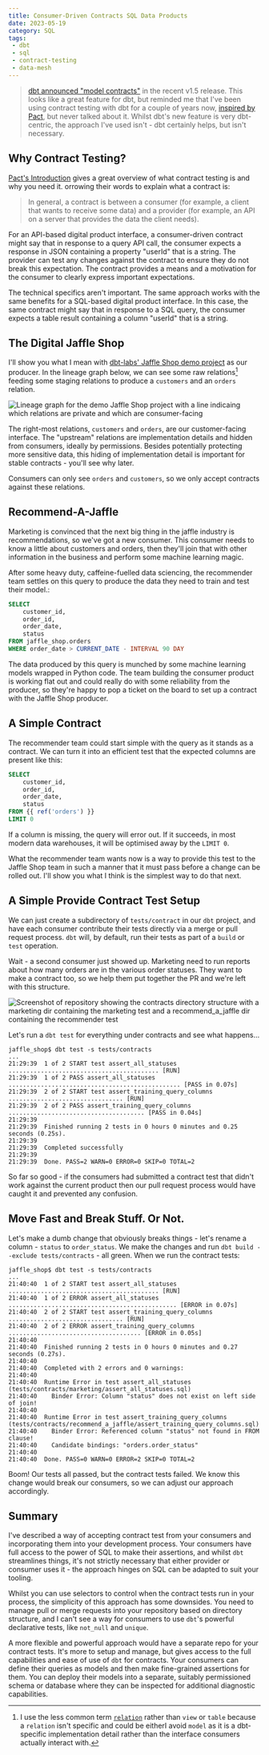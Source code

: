 ```yaml
---
title: Consumer-Driven Contracts SQL Data Products
date: 2023-05-19
category: SQL
tags:
 - dbt
 - sql
 - contract-testing
 - data-mesh
---
```


> [dbt announced "model contracts"](https://docs.getdbt.com/docs/collaborate/govern/model-contracts) in the recent v1.5 release. This looks like a great feature for dbt, but reminded me that I've been using contract testing with dbt for a couple of years now, [inspired by Pact](https://docs.pact.io/), but never talked about it. Whilst dbt's new feature is very dbt-centric, the approach I've used isn't - dbt certainly helps, but isn't necessary.

<!--more-->

## Why Contract Testing?

[Pact's Introduction](https://docs.pact.io/) gives a great overview of what contract testing is and why you need it. orrowing their words to explain what a contract is:

> In general, a contract is between a consumer (for example, a client that wants to receive some data) and a provider (for example, an API on a server that provides the data the client needs).

For an API-based digital product interface, a consumer-driven contract might say that in response to a query API call, the consumer expects a response in JSON containing a property "userId" that is a string. The provider can test any changes against the contract to ensure they do not break this expectation. The contract provides a means and a motivation for the consumer to clearly express important expectations.

The technical specifics aren't important. The same approach works with the same benefits for a SQL-based digital product interface. In this case, the same contract might say that in response to a SQL query, the consumer expects a table result containing a column "userId" that is a string.

## The Digital Jaffle Shop

I'll show you what I mean with [dbt-labs' Jaffle Shop demo project](https://github.com/dbt-labs/jaffle_shop) as our producer. In the lineage graph below, we can see some raw relations[^nomenclature] feeding some staging relations to produce a `customers` and an `orders` relation.

![Lineage graph for the demo Jaffle Shop project with a line indicaing which relations are private and which are consumer-facing](Jaffle_shop_graph.png)

The right-most relations, `customers` and `orders`, are our customer-facing interface. The "upstream" relations are implementation details and hidden from consumers, ideally by permissions. Besides potentially protecting more sensitive data, this hiding of implementation detail is important for stable contracts - you'll see why later.

Consumers can only see `orders` and `customers`, so we only accept contracts against these relations.

## Recommend-A-Jaffle

Marketing is convinced that the next big thing in the jaffle industry is recommendations, so we've got a new consumer. This consumer needs to know a little about customers and orders, then they'll join that with other information in the business and perform some machine learning magic.

After some heavy duty, caffeine-fuelled data sciencing, the recommender team settles on this query to produce the data they need to train and test their model.:

```sql
SELECT
    customer_id,
    order_id,
    order_date,
    status
FROM jaffle_shop.orders
WHERE order_date > CURRENT_DATE - INTERVAL 90 DAY
```

The data produced by this query is munched by some machine learning models wrapped in Python code. The team building the consumer product is working flat out and could really do with some reliability from the producer, so they're happy to pop a ticket on the board to set up a contract with the Jaffle Shop producer.

## A Simple Contract

The recommender team could start simple with the query as it stands as a contract. We can turn it into an efficient test that the expected columns are present like this:

```sql
SELECT
    customer_id,
    order_id,
    order_date,
    status
FROM {{ ref('orders') }}
LIMIT 0
```

If a column is missing, the query will error out. If it succeeds, in most modern data warehouses, it will be optimised away by the `LIMIT 0`.

What the recommender team wants now is a way to provide this test to the Jaffle Shop team in such a manner that it must pass before a change can be rolled out. I'll show you what I think is the simplest way to do that next.

## A Simple Provide Contract Test Setup

We can just create a subdirectory of `tests/contract` in our `dbt` project, and have each consumer contribute their tests directly via a merge or pull request process. `dbt` will, by default, run their tests as part of a `build` or `test` operation.

Wait - a second consumer just showed up. Marketing need to run reports about how many orders are in the various order statuses. They want to make a contract too, so we help them put together the PR and we're left with this structure.

![Screenshot of repository showing the contracts directory structure with a marketing dir containing the marketing test and a recommend_a_jaffle dir containing the recommender test](contracts_examples.png)

Let's run a `dbt test` for everything under contracts and see what happens...

```bashsession
jaffle_shop$ dbt test -s tests/contracts
...
21:29:39  1 of 2 START test assert_all_statuses .......................................... [RUN]
21:29:39  1 of 2 PASS assert_all_statuses ................................................ [PASS in 0.07s]
21:29:39  2 of 2 START test assert_training_query_columns ................................ [RUN]
21:29:39  2 of 2 PASS assert_training_query_columns ...................................... [PASS in 0.04s]
21:29:39  
21:29:39  Finished running 2 tests in 0 hours 0 minutes and 0.25 seconds (0.25s).
21:29:39  
21:29:39  Completed successfully
21:29:39  
21:29:39  Done. PASS=2 WARN=0 ERROR=0 SKIP=0 TOTAL=2
```

So far so good - if the consumers had submitted a contract test that didn't work against the current product then our pull request process would have caught it and prevented any confusion.

## Move Fast and Break Stuff. Or Not.

Let's make a dumb change that obviously breaks things - let's rename  a column - `status` to `order_status`.
We make the changes and run `dbt build --exclude tests/contracts` - all green. When we run the contract tests:

```bashsession
jaffle_shop$ dbt test -s tests/contracts
...
21:40:40  1 of 2 START test assert_all_statuses .......................................... [RUN]
21:40:40  1 of 2 ERROR assert_all_statuses ............................................... [ERROR in 0.07s]
21:40:40  2 of 2 START test assert_training_query_columns ................................ [RUN]
21:40:40  2 of 2 ERROR assert_training_query_columns ..................................... [ERROR in 0.05s]
21:40:40  
21:40:40  Finished running 2 tests in 0 hours 0 minutes and 0.27 seconds (0.27s).
21:40:40  
21:40:40  Completed with 2 errors and 0 warnings:
21:40:40  
21:40:40  Runtime Error in test assert_all_statuses (tests/contracts/marketing/assert_all_statuses.sql)
21:40:40    Binder Error: Column "status" does not exist on left side of join!
21:40:40  
21:40:40  Runtime Error in test assert_training_query_columns (tests/contracts/recommend_a_jaffle/assert_training_query_columns.sql)
21:40:40    Binder Error: Referenced column "status" not found in FROM clause!
21:40:40    Candidate bindings: "orders.order_status"
21:40:40  
21:40:40  Done. PASS=0 WARN=0 ERROR=2 SKIP=0 TOTAL=2
```
Boom! Our tests all passed, but the contract tests failed. We know this change would break our consumers, so we can adjust our approach accordingly.

## Summary

I've described a way of accepting contract test from your consumers and incorporating them into your development process.
Your consumers have full access to the power of SQL to make their assertions, and whilst `dbt` streamlines things, it's not strictly necessary that either provider or consumer uses it - the approach hinges on SQL can be adapted to suit your tooling.

Whilst you can use selectors to control when the contract tests run in your process, the simplicity of this approach has some downsides. You need to manage pull or merge requests into your repository based on directory structure, and I can't see a way for consumers to use `dbt`'s powerful declarative tests, like `not_null` and `unique`.

A more flexible and powerful approach would have a separate repo for your contract tests.
It's more to setup and manage, but gives access to the full capabilities and ease of use of `dbt` for contracts. Your consumers can define their queries as models and then make fine-grained assertions for them. You can deploy their models into a separate, suitably permissioned schema or database where they can be inspected for additional diagnostic capabilities.

[^nomenclature]: I use the less common term [`relation`](https://en.wikipedia.org/wiki/Relation_(database)) rather than `view` or `table` because a `relation` isn't specific and could be eitherI avoid `model` as it is a dbt-specific implementation detail rather than the interface consumers actually interact with.